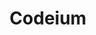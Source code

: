 ---
layout: startup_page
title: "Codeium"
id: "codeium.com"
permalink: "/codeiumcodeium.com04042025/"
website: "https://codeium.com/"
funding_round: "Series B"
funding_amount: "$65M"
investors: "Kleiner Perkins, Greenoaks, General Catalyst"
about: "Codeium is a generative AI-powered coding toolkit that uses proprietary Large Language Models (LLMs) to boost software developer productivity. It integrates with various IDEs and supports over 70 programming languages, offering features like autocomplete, chat, and context awareness to automate tasks and improve efficiency. The platform prioritizes security, personalization, and compliance, catering to both individual developers and enterprise teams."
markets: "AI, Software Development, Artificial Intelligence (AI), Enterprise Applications, Information Technology, Machine Learning, Software"
hq: "Mountain View, California, United States"
founded_year: "2021"
linkedin: "https://www.linkedin.com/company/codeiumdev"
twitter: "https://x.com/codeiumdev"
instagram: ""
facebook: "https://www.facebook.com/p/Codeium-61559220418764"
crunchbase: "https://www.crunchbase.com/organization/codeium"
pitchbook: "https://pitchbook.com/profiles/company/472303-45"

# SEO Optimization
meta_title: "Codeium - Series B Funding ($65M)"
meta_description: "Codeium, Codeium is a generative AI-powered coding toolkit that uses proprietary Large Language Models (LLMs) to boost software developer productivity. It inte..."
meta_keywords: "Codeium, AI, Software Development, Artificial Intelligence (AI), Enterprise Applications, Information Technology, Machine Learning, Software, Series B funding"
canonical_url: "https://pkprojectstartups.github.io/projectstartups.com/codeiumcodeium.com04042025/"
---